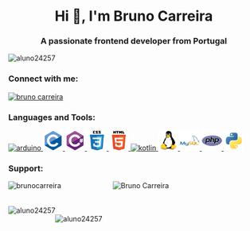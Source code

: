 <h1 align="center">Hi 👋, I'm Bruno Carreira</h1>
<h3 align="center">A passionate frontend developer from Portugal</h3>

<p align="left"> <img src="https://komarev.com/ghpvc/?username=aluno24257&label=Profile%20views&color=0e75b6&style=flat" alt="aluno24257" /> </p>

<h3 align="left">Connect with me:</h3>
<p align="left">
<a href="https://linkedin.com/in/bruno carreira" target="blank"><img align="center" src="https://raw.githubusercontent.com/rahuldkjain/github-profile-readme-generator/master/src/images/icons/Social/linked-in-alt.svg" alt="bruno carreira" height="30" width="40" /></a>
</p>

<h3 align="left">Languages and Tools:</h3>
<p align="left"> <a href="https://www.arduino.cc/" target="_blank" rel="noreferrer"> <img src="https://cdn.worldvectorlogo.com/logos/arduino-1.svg" alt="arduino" width="40" height="40"/> </a> <a href="https://www.cprogramming.com/" target="_blank" rel="noreferrer"> <img src="https://raw.githubusercontent.com/devicons/devicon/master/icons/c/c-original.svg" alt="c" width="40" height="40"/> </a> <a href="https://www.w3schools.com/cs/" target="_blank" rel="noreferrer"> <img src="https://raw.githubusercontent.com/devicons/devicon/master/icons/csharp/csharp-original.svg" alt="csharp" width="40" height="40"/> </a> <a href="https://www.w3schools.com/css/" target="_blank" rel="noreferrer"> <img src="https://raw.githubusercontent.com/devicons/devicon/master/icons/css3/css3-original-wordmark.svg" alt="css3" width="40" height="40"/> </a> <a href="https://www.w3.org/html/" target="_blank" rel="noreferrer"> <img src="https://raw.githubusercontent.com/devicons/devicon/master/icons/html5/html5-original-wordmark.svg" alt="html5" width="40" height="40"/> </a> <a href="https://kotlinlang.org" target="_blank" rel="noreferrer"> <img src="https://www.vectorlogo.zone/logos/kotlinlang/kotlinlang-icon.svg" alt="kotlin" width="40" height="40"/> </a> <a href="https://www.linux.org/" target="_blank" rel="noreferrer"> <img src="https://raw.githubusercontent.com/devicons/devicon/master/icons/linux/linux-original.svg" alt="linux" width="40" height="40"/> </a> <a href="https://www.mysql.com/" target="_blank" rel="noreferrer"> <img src="https://raw.githubusercontent.com/devicons/devicon/master/icons/mysql/mysql-original-wordmark.svg" alt="mysql" width="40" height="40"/> </a> <a href="https://www.php.net" target="_blank" rel="noreferrer"> <img src="https://raw.githubusercontent.com/devicons/devicon/master/icons/php/php-original.svg" alt="php" width="40" height="40"/> </a> <a href="https://www.python.org" target="_blank" rel="noreferrer"> <img src="https://raw.githubusercontent.com/devicons/devicon/master/icons/python/python-original.svg" alt="python" width="40" height="40"/> </a> </p>

<h3 align="left">Support:</h3>
<p><a href="https://www.buymeacoffee.com/brunocarreira"> <img align="left" src="https://cdn.buymeacoffee.com/buttons/v2/default-yellow.png" height="50" width="210" alt="brunocarreira" /></a><a href="https://ko-fi.com/Bruno Carreira"> <img align="left" src="https://cdn.ko-fi.com/cdn/kofi3.png?v=3" height="50" width="210" alt="Bruno Carreira" /></a></p><br><br>

<p><img align="left" src="https://github-readme-stats.vercel.app/api/top-langs?username=aluno24257&show_icons=true&locale=en&layout=compact" alt="aluno24257" /></p>

<p>&nbsp;<img align="center" src="https://github-readme-stats.vercel.app/api?username=aluno24257&show_icons=true&locale=en" alt="aluno24257" /></p>
